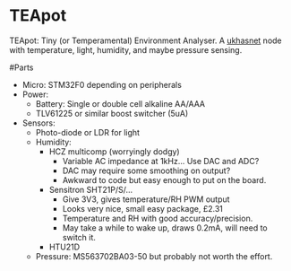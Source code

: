 # TEApot
TEApot: Tiny (or Temperamental) Environment Analyser.  A
[ukhasnet](https://www.ukhas.net) node with temperature, light, humidity, and
maybe pressure sensing.

#Parts
* Micro: STM32F0 depending on peripherals
* Power: 
    * Battery: Single or double cell alkaline AA/AAA
    * TLV61225 or similar boost switcher (5uA)
* Sensors:
    * Photo-diode or LDR for light
    * Humidity:
        * HCZ multicomp (worryingly dodgy)
            * Variable AC impedance at 1kHz... Use DAC and ADC?
            * DAC may require some smoothing on output?
            * Awkward to code but easy enough to put on the board.
        * Sensitron SHT21P/S/...
            * Give 3V3, gives temperature/RH PWM output
            * Looks very nice, small easy package, £2.31
            * Temperature and RH with good accuracy/precision.
            * May take a while to wake up, draws 0.2mA, will need to switch it.
        * HTU21D
    * Pressure: MS563702BA03-50 but probably not worth the effort.

